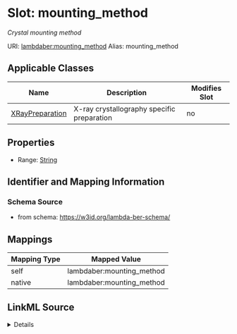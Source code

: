 

# Slot: mounting_method 


_Crystal mounting method_





URI: [lambdaber:mounting_method](https://w3id.org/lambda-ber-schema/mounting_method)
Alias: mounting_method

<!-- no inheritance hierarchy -->





## Applicable Classes

| Name | Description | Modifies Slot |
| --- | --- | --- |
| [XRayPreparation](XRayPreparation.md) | X-ray crystallography specific preparation |  no  |






## Properties

* Range: [String](String.md)




## Identifier and Mapping Information






### Schema Source


* from schema: https://w3id.org/lambda-ber-schema/




## Mappings

| Mapping Type | Mapped Value |
| ---  | ---  |
| self | lambdaber:mounting_method |
| native | lambdaber:mounting_method |




## LinkML Source

<details>
```yaml
name: mounting_method
description: Crystal mounting method
from_schema: https://w3id.org/lambda-ber-schema/
rank: 1000
alias: mounting_method
owner: XRayPreparation
domain_of:
- XRayPreparation
range: string

```
</details>
